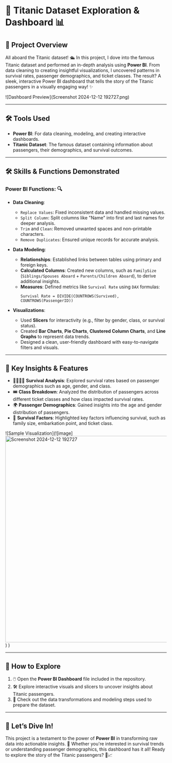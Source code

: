# 🚢 Titanic Dataset Exploration & Dashboard 📊  

## 🎯 Project Overview  
All aboard the Titanic dataset! 🛳️ In this project, I dove into the famous Titanic dataset and performed an in-depth analysis using **Power BI**. From data cleaning to creating insightful visualizations, I uncovered patterns in survival rates, passenger demographics, and ticket classes. The result? A sleek, interactive Power BI dashboard that tells the story of the Titanic passengers in a visually engaging way! ✨  

![Dashboard Preview](Screenshot 2024-12-12 192727.png)  

---

## 🛠️ Tools Used  
- **Power BI**: For data cleaning, modeling, and creating interactive dashboards.  
- **Titanic Dataset**: The famous dataset containing information about passengers, their demographics, and survival outcomes.  

---

## 🛠️ Skills & Functions Demonstrated  
### Power BI Functions: 🔍  
- **Data Cleaning**:  
  - `Replace Values`: Fixed inconsistent data and handled missing values.  
  - `Split Column`: Split columns like "Name" into first and last names for deeper analysis.  
  - `Trim` and `Clean`: Removed unwanted spaces and non-printable characters.  
  - `Remove Duplicates`: Ensured unique records for accurate analysis.  

- **Data Modeling**:  
  - **Relationships**: Established links between tables using primary and foreign keys.  
  - **Calculated Columns**: Created new columns, such as `FamilySize` (`Siblings/Spouses Aboard` + `Parents/Children Aboard`), to derive additional insights.  
  - **Measures**: Defined metrics like `Survival Rate` using `DAX` formulas:  
    ```DAX
    Survival Rate = DIVIDE(COUNTROWS(Survived), COUNTROWS(PassengerID))
    ```

- **Visualizations**:  
  - Used **Slicers** for interactivity (e.g., filter by gender, class, or survival status).  
  - Created **Bar Charts**, **Pie Charts**, **Clustered Column Charts**, and **Line Graphs** to represent data trends.  
  - Designed a clean, user-friendly dashboard with easy-to-navigate filters and visuals.  

---

## 🌟 Key Insights & Features  
- 👩‍👩‍👧‍👦 **Survival Analysis**: Explored survival rates based on passenger demographics such as age, gender, and class.  
- 🎟️ **Class Breakdown**: Analyzed the distribution of passengers across different ticket classes and how class impacted survival rates.  
- 🌍 **Passenger Demographics**: Gained insights into the age and gender distribution of passengers.  
- 🚨 **Survival Factors**: Highlighted key factors influencing survival, such as family size, embarkation point, and ticket class.  

![Sample Visualization](![image]<img width="643" alt="Screenshot 2024-12-12 192727" src="https://github.com/user-attachments/assets/bd164ba8-e88b-4287-bfe3-6aa2dc3951c9" />
)
)  

---

## 🚀 How to Explore  
1. 🖱️ Open the **Power BI Dashboard** file included in the repository.  
2. 🛠️ Explore interactive visuals and slicers to uncover insights about Titanic passengers.  
3. 📂 Check out the data transformations and modeling steps used to prepare the dataset.  

---

## 🎉 Let’s Dive In!  
This project is a testament to the power of **Power BI** in transforming raw data into actionable insights. 🌟 Whether you're interested in survival trends or understanding passenger demographics, this dashboard has it all! Ready to explore the story of the Titanic passengers? 🌊📈  
